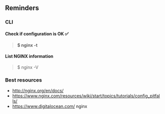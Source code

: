 ## Reminders
### CLI
#### Check if configuration is OK ✅
> **$ nginx -t**

#### List NGINX information
> $ nginx -V

### Best resources
- http://nginx.org/en/docs/
- https://www.nginx.com/resources/wiki/start/topics/tutorials/config_pitfalls/
- https://www.digitalocean.com/ nginx